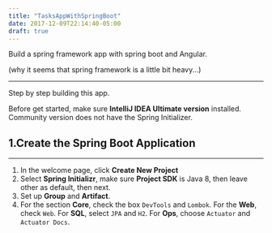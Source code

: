 ```yaml
---
title: "TasksAppWithSpringBoot"
date: 2017-12-09T22:14:40-05:00
draft: true
---
```


Build a spring framework app with spring boot and Angular.

(why it seems that spring framework is a little bit heavy...)

---

Step by step building this app.

Before get started, make sure **IntelliJ IDEA Ultimate version** installed. Community version does not have the Spring Initializer.

## 1.Create the Spring Boot Application

---

1. In the welcome page, click **Create New Project**
2. Select **Spring Initializr**, make sure **Project SDK** is Java 8, then leave other as default, then next.
3. Set up **Group** and **Artifact**.
4. For the section **Core**, check the box `DevTools` and `Lombok`. For the **Web**, check `Web`. For **SQL**, select `JPA` and `H2`. For **Ops**, choose `Actuator` and `Actuator Docs`.